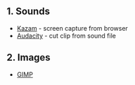 ## 1. Sounds
*  [Kazam](https://launchpad.net/kazam) - screen capture from browser
*  [Audacity](https://www.audacityteam.org/) - cut clip from sound file

## 2. Images
*  [GIMP](https://www.gimp.org/)
